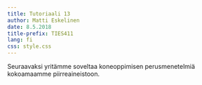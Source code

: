 ```yaml
---
title: Tutoriaali 13
author: Matti Eskelinen
date: 8.5.2018
title-prefix: TIES411
lang: fi
css: style.css
---
```


Seuraavaksi yritämme soveltaa koneoppimisen perusmenetelmiä kokoamaamme
piirreaineistoon.
